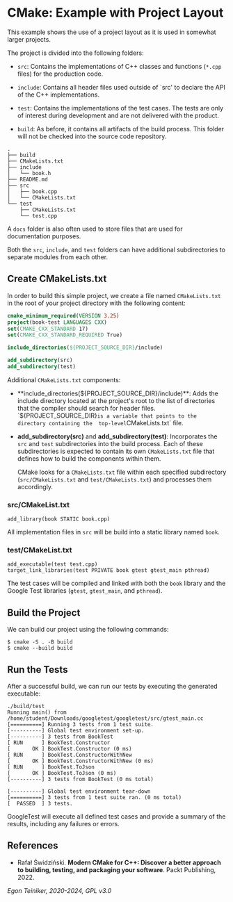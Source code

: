 # CMake: Example with Project Layout

This example shows the use of a project layout as it is used in somewhat larger projects.

The project is divided into the following folders:
* `src`: Contains the implementations of C++ classes and functions (`*.cpp` files) 
    for the production code.

* `include`: Contains all header files used outside of `src' to declare the API 
    of the C++ implementations.

* `test`: Contains the implementations of the test cases. The tests are only of 
    interest during development and are not delivered with the product.

* `build`: As before, it contains all artifacts of the build process.
    This folder will not be checked into the source code repository.

```
.
├── build
├── CMakeLists.txt
├── include
│   └── book.h
├── README.md
├── src
│   ├── book.cpp
│   └── CMakeLists.txt
└── test
    ├── CMakeLists.txt
    └── test.cpp
```

A `docs` folder is also often used to store files that are used for documentation 
purposes. 

Both the `src`, `include`, and `test` folders can have additional subdirectories 
to separate modules from each other.

## Create CMakeLists.txt
In order to build this simple project, we create a file named `CMakeLists.txt` 
in the root of your project directory with the following content:

```CMake
cmake_minimum_required(VERSION 3.25)
project(book-test LANGUAGES CXX)
set(CMAKE_CXX_STANDARD 17)
set(CMAKE_CXX_STANDARD_REQUIRED True)

include_directories(${PROJECT_SOURCE_DIR}/include)

add_subdirectory(src)
add_subdirectory(test)
```

Additional `CMakeLists.txt` components:

* **include_directories(${PROJECT_SOURCE_DIR}/include)**: Adds the include directory 
    located at the project's root to the list of directories that the compiler should 
    search for header files.
    `${PROJECT_SOURCE_DIR}` is a variable that points to the directory containing the 
    top-level `CMakeLists.txt` file.

* **add_subdirectory(src)** and **add_subdirectory(test)**:
    Incorporates the `src` and `test` subdirectories into the build process. Each 
    of these subdirectories is expected to contain its own `CMakeLists.txt` file 
    that defines how to build the components within them.

    CMake looks for a `CMakeLists.txt` file within each specified subdirectory 
    (`src/CMakeLists.txt` and `test/CMakeLists.txt`) and processes them accordingly.

### src/CMakeList.txt

```
add_library(book STATIC book.cpp)
```

All implementation files in `src` will be build into a static library named `book`.

### test/CMakeList.txt

```
add_executable(test test.cpp)
target_link_libraries(test PRIVATE book gtest gtest_main pthread)
```

The test cases will be compiled and linked with both the `book` library and the 
Google Test libraries (`gtest`, `gtest_main`, and `pthread`).


## Build the Project

We can build our project using the following commands:

```
$ cmake -S . -B build
$ cmake --build build
```

## Run the Tests 

After a successful build, we can run our tests by executing the generated 
executable:

```
./build/test
Running main() from /home/student/Downloads/googletest/googletest/src/gtest_main.cc
[==========] Running 3 tests from 1 test suite.
[----------] Global test environment set-up.
[----------] 3 tests from BookTest
[ RUN      ] BookTest.Constructor
[       OK ] BookTest.Constructor (0 ms)
[ RUN      ] BookTest.ConstructorWithNew
[       OK ] BookTest.ConstructorWithNew (0 ms)
[ RUN      ] BookTest.ToJson
[       OK ] BookTest.ToJson (0 ms)
[----------] 3 tests from BookTest (0 ms total)

[----------] Global test environment tear-down
[==========] 3 tests from 1 test suite ran. (0 ms total)
[  PASSED  ] 3 tests.
```

GoogleTest will execute all defined test cases and provide a summary of the results, 
including any failures or errors.


## References

* Rafał Świdziński. **Modern CMake for C++: Discover a better approach to building, testing, and packaging your software**. Packt Publishing, 2022.
	
*Egon Teiniker, 2020-2024, GPL v3.0*